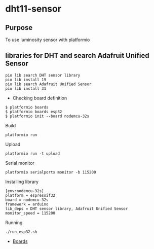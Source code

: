 # dht11-sensor

## Purpose 
To use luminosity sensor with platformio

## libraries for DHT and search Adafruit Unified Sensor 
```
pio lib search DHT sensor library
pio lib install 19
pio lib search Adafruit Unified Sensor
pio lib install 31
```

- Checking board definition
```
$ platformio boards
$ platformio boards esp32
$ platformio init --board nodemcu-32s
```

Build
```
platformio run
```

Upload
```
platformio run -t upload
```

Serial monitor
```
platformio serialports monitor -b 115200
```

Installing library
```
[env:nodemcu-32s]
platform = espressif32
board = nodemcu-32s
framework = arduino
lib_deps = DHT sensor library, Adafruit Unified Sensor
monitor_speed = 115200
```

Running
```
./run_esp32.sh
```

- [Boards](https://docs.platformio.org/en/latest/boards/index.html)
